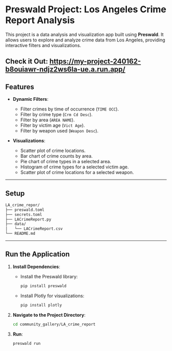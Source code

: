 # Preswald Project: Los Angeles Crime Report Analysis

This project is a data analysis and visualization app built using **Preswald**. It allows users to explore and analyze crime data from Los Angeles, providing interactive filters and visualizations.


Check it Out: https://my-project-240162-b8ouiawr-ndjz2ws6la-ue.a.run.app/
---

## Features

- **Dynamic Filters**:
  - Filter crimes by time of occurrence (`TIME OCC`).
  - Filter by crime type (`Crm Cd Desc`).
  - Filter by area (`AREA NAME`).
  - Filter by victim age (`Vict Age`).
  - Filter by weapon used (`Weapon Desc`).

- **Visualizations**:
  - Scatter plot of crime locations.
  - Bar chart of crime counts by area.
  - Pie chart of crime types in a selected area.
  - Histogram of crime types for a selected victim age.
  - Scatter plot of crime locations for a selected weapon.


---

## Setup

```markdown
LA_crime_repor/
├── preswald.toml          
├── secrets.toml           
├── LACrimeReport.py       
├── data/                  
│   └── LACrimeReport.csv  
└── README.md              
```

---

## Run the Application

1. **Install Dependencies**:
   - Install the Preswald library:
     ```bash
     pip install preswald
     ```
   - Install Plotly for visualizations:
     ```bash
     pip install plotly
     ```

2. **Navigate to the Project Directory**:
   ```bash
   cd community_gallery/LA_crime_report
   ```
3. **Run**:
   ```bash
   preswald run
   ```